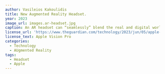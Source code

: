 ```yaml
---
author: Vasileios Kakoulidis
title: New Augmented Reality Headset.
year: 2023
image_url: images.ar-headset.jpg
caption: An AR headset can “seamlessly” blend the real and digital world. Especially the Apple Vision Pro.
license_url: 'https://www.theguardian.com/technology/2023/jun/05/apple-vision-pro-ar-headset-revealed-worldwide-developers-conference'
license_text: Apple Vision Pro
categories:
  - Technology
  - AUgmented Reality
tags:
  - Headset
  - Apple
---
```

